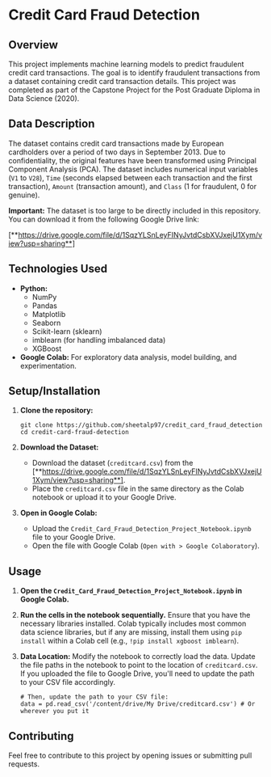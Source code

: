# Credit Card Fraud Detection

## Overview

This project implements machine learning models to predict fraudulent credit card transactions. The goal is to identify fraudulent transactions from a dataset containing credit card transaction details. This project was completed as part of the Capstone Project for the Post Graduate Diploma in Data Science (2020).

## Data Description

The dataset contains credit card transactions made by European cardholders over a period of two days in September 2013. Due to confidentiality, the original features have been transformed using Principal Component Analysis (PCA). The dataset includes numerical input variables (`V1` to `V28`), `Time` (seconds elapsed between each transaction and the first transaction), `Amount` (transaction amount), and `Class` (1 for fraudulent, 0 for genuine).

**Important:** The dataset is too large to be directly included in this repository. You can download it from the following Google Drive link:

[**https://drive.google.com/file/d/1SqzYLSnLeyFINyJvtdCsbXVJxejU1Xym/view?usp=sharing**]

## Technologies Used

*   **Python:**
    *   NumPy
    *   Pandas
    *   Matplotlib
    *   Seaborn
    *   Scikit-learn (sklearn)
    *   imblearn (for handling imbalanced data)
    *   XGBoost
*   **Google Colab:** For exploratory data analysis, model building, and experimentation.

## Setup/Installation

1.  **Clone the repository:**

    ```
    git clone https://github.com/sheetalp97/credit_card_fraud_detection
    cd credit-card-fraud-detection
    ```

2.  **Download the Dataset:**

    *   Download the dataset (`creditcard.csv`) from the [**https://drive.google.com/file/d/1SqzYLSnLeyFINyJvtdCsbXVJxejU1Xym/view?usp=sharing**].
    *   Place the `creditcard.csv` file in the same directory as the Colab notebook or upload it to your Google Drive.

3.  **Open in Google Colab:**

    *   Upload the `Credit_Card_Fraud_Detection_Project_Notebook.ipynb` file to your Google Drive.
    *   Open the file with Google Colab (`Open with > Google Colaboratory`).

## Usage

1.  **Open the `Credit_Card_Fraud_Detection_Project_Notebook.ipynb` in Google Colab.**
2.  **Run the cells in the notebook sequentially.** Ensure that you have the necessary libraries installed. Colab typically includes most common data science libraries, but if any are missing, install them using `pip install` within a Colab cell (e.g., `!pip install xgboost imblearn`).
3.  **Data Location:** Modify the notebook to correctly load the data. Update the file paths in the notebook to point to the location of `creditcard.csv`. If you uploaded the file to Google Drive, you'll need to update the path to your CSV file accordingly.

    ```
    # Then, update the path to your CSV file:
    data = pd.read_csv('/content/drive/My Drive/creditcard.csv') # Or wherever you put it
    ```

## Contributing

Feel free to contribute to this project by opening issues or submitting pull requests.
